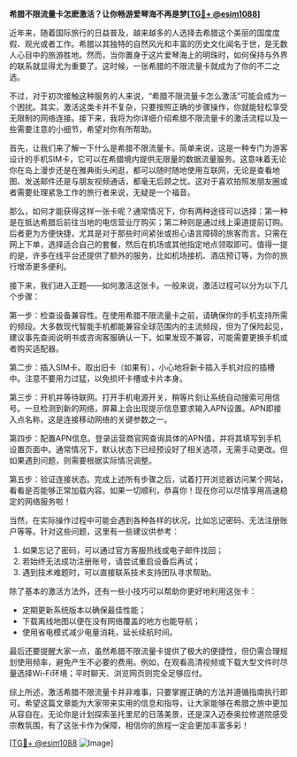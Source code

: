 **希腊不限流量卡怎麽激活？让你畅游爱琴海不再是梦[[TG💪+ @esim1088](https://t.me/s/esim1088)]**

近年来，随着国际旅行的日益普及，越来越多的人选择去希腊这个美丽的国度度假、观光或者工作。希腊以其独特的自然风光和丰富的历史文化闻名于世，是无数人心目中的旅游胜地。然而，当你置身于这片爱琴海上的明珠时，如何保持与外界的联系就显得尤为重要了。这时候，一张希腊的不限流量卡就成为了你的不二之选。

不过，对于初次接触这种服务的人来说，“希腊不限流量卡怎么激活”可能会成为一个困扰。其实，激活这类卡并不复杂，只要按照正确的步骤操作，你就能轻松享受无限制的网络连接。接下来，我将为你详细介绍希腊不限流量卡的激活流程以及一些需要注意的小细节，希望对你有所帮助。

首先，让我们来了解一下什么是希腊不限流量卡。简单来说，这是一种专门为游客设计的手机SIM卡，它可以在希腊境内提供无限量的数据流量服务。这意味着无论你在岛上漫步还是在雅典街头闲逛，都可以随时随地使用互联网，无论是查看地图、发送邮件还是与朋友视频通话，都毫无后顾之忧。这对于喜欢拍照发朋友圈或者需要处理紧急工作的旅行者来说，无疑是一个福音。

那么，如何才能获得这样一张卡呢？通常情况下，你有两种途径可以选择：第一种是在抵达希腊后前往当地的电信营业厅购买；第二种则是通过线上渠道提前订购。后者更为方便快捷，尤其是对于那些时间紧张或担心语言障碍的旅客而言。只需在网上下单，选择适合自己的套餐，然后在机场或其他指定地点领取即可。值得一提的是，许多在线平台还提供了额外的服务，比如机场接机、酒店预订等，为你的旅行增添更多便利。

接下来，我们进入正题——如何激活这张卡。一般来说，激活过程可以分为以下几个步骤：

第一步：检查设备兼容性。在使用希腊不限流量卡之前，请确保你的手机支持所需的频段。大多数现代智能手机都能兼容全球范围内的主流频段，但为了保险起见，建议事先查阅说明书或咨询客服确认一下。如果发现不兼容，可能需要更换手机或者购买适配器。

第二步：插入SIM卡。取出旧卡（如果有），小心地将新卡插入手机对应的插槽中。注意不要用力过猛，以免损坏卡槽或卡片本身。

第三步：开机并等待联网。打开手机电源开关，稍等片刻让系统自动搜索可用信号。一旦检测到新的网络，屏幕上会出现提示信息要求输入APN设置。APN即接入点名称，这是连接移动网络的关键参数之一。

第四步：配置APN信息。登录运营商官网查询具体的APN值，并将其填写到手机设置页面中。通常情况下，默认状态下已经预设好了相关选项，无需手动更改。但如果遇到问题，则需要根据实际情况调整。

第五步：验证连接状态。完成上述所有步骤之后，试着打开浏览器访问某个网站，看看是否能够正常加载内容。如果一切顺利，恭喜你！现在你可以尽情享用高速稳定的网络服务啦！

当然，在实际操作过程中可能会遇到各种各样的状况，比如忘记密码、无法注册账户等等。针对这些问题，这里有一些建议供参考：

1. 如果忘记了密码，可以通过官方客服热线或电子邮件找回；
2. 若始终无法成功注册账号，请尝试重启设备后再试；
3. 遇到技术难题时，可以直接联系技术支持团队寻求帮助。

除了基本的激活方法外，还有一些小技巧可以帮助你更好地利用这张卡：

- 定期更新系统版本以确保最佳性能；
- 下载离线地图以便在没有网络覆盖的地方也能导航；
- 使用省电模式减少电量消耗，延长续航时间。

最后还要提醒大家一点，虽然希腊不限流量卡提供了极大的便捷性，但仍需合理规划使用频率，避免产生不必要的费用。例如，在观看高清视频或下载大型文件时尽量选择Wi-Fi环境；平时聊天、浏览网页则完全足够应付。

综上所述，激活希腊不限流量卡并非难事，只要掌握正确的方法并遵循指南执行即可。希望这篇文章能为大家带来实用的信息和指导，让大家能够在希腊之旅中更加从容自在。无论你是计划探索圣托里尼的日落美景，还是深入迈泰奥拉修道院感受宗教氛围，有了这张卡作为保障，相信你的旅程一定会更加丰富多彩！

[[TG💪+ @esim1088](https://t.me/s/esim1088) ![Image](https://i.postimg.cc/4NQfJmqS/Snipaste-2025-05-13-00-14-12.png)]